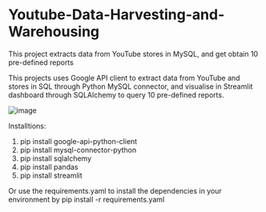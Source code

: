 # Youtube-Data-Harvesting-and-Warehousing
This project extracts data from YouTube stores in MySQL, and get obtain 10 pre-defined reports


This projects uses Google API client to extract data from YouTube and stores in SQL through Python MySQL connector, and visualise in Streamlit dashboard through SQLAlchemy to query 10 pre-defined reports.

![image](https://github.com/ahamedashfaq/Youtube-Data-Harvesting-and-Warehousing/assets/98206120/84811b7d-49e1-492f-8cf8-7326aa962938)


Installtions:

1. pip install google-api-python-client
2. pip install mysql-connector-python
3. pip install sqlalchemy
4. pip install pandas
5. pip install streamlit

  Or use the requirements.yaml to install the dependencies in your environment by 
  pip install -r requirements.yaml
